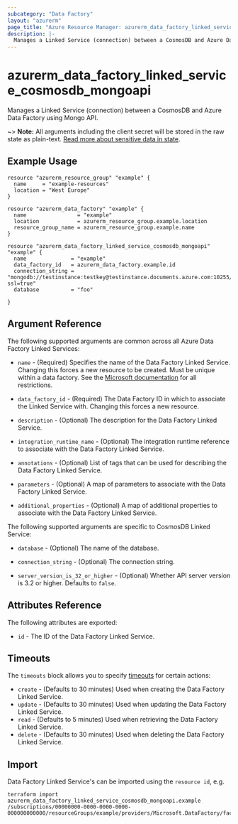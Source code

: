 ```yaml
---
subcategory: "Data Factory"
layout: "azurerm"
page_title: "Azure Resource Manager: azurerm_data_factory_linked_service_cosmosdb_mongoapi"
description: |-
  Manages a Linked Service (connection) between a CosmosDB and Azure Data Factory using Mongo API.
---
```


# azurerm_data_factory_linked_service_cosmosdb_mongoapi

Manages a Linked Service (connection) between a CosmosDB and Azure Data Factory using Mongo API.

~> **Note:** All arguments including the client secret will be stored in the raw state as plain-text. [Read more about sensitive data in state](/docs/state/sensitive-data.html).

## Example Usage

```hcl
resource "azurerm_resource_group" "example" {
  name     = "example-resources"
  location = "West Europe"
}

resource "azurerm_data_factory" "example" {
  name                = "example"
  location            = azurerm_resource_group.example.location
  resource_group_name = azurerm_resource_group.example.name
}

resource "azurerm_data_factory_linked_service_cosmosdb_mongoapi" "example" {
  name              = "example"
  data_factory_id   = azurerm_data_factory.example.id
  connection_string = "mongodb://testinstance:testkey@testinstance.documents.azure.com:10255/?ssl=true"
  database          = "foo"

}
```

## Argument Reference

The following supported arguments are common across all Azure Data Factory Linked Services:

* `name` - (Required) Specifies the name of the Data Factory Linked Service. Changing this forces a new resource to be created. Must be unique within a data factory. See the [Microsoft documentation](https://docs.microsoft.com/azure/data-factory/naming-rules) for all restrictions.

* `data_factory_id` - (Required) The Data Factory ID in which to associate the Linked Service with. Changing this forces a new resource.

* `description` - (Optional) The description for the Data Factory Linked Service.

* `integration_runtime_name` - (Optional) The integration runtime reference to associate with the Data Factory Linked Service.

* `annotations` - (Optional) List of tags that can be used for describing the Data Factory Linked Service.

* `parameters` - (Optional) A map of parameters to associate with the Data Factory Linked Service.

* `additional_properties` - (Optional) A map of additional properties to associate with the Data Factory Linked Service.

The following supported arguments are specific to CosmosDB Linked Service:

* `database` - (Optional) The name of the database.

* `connection_string` - (Optional) The connection string.

* `server_version_is_32_or_higher` - (Optional) Whether API server version is 3.2 or higher. Defaults to `false`.

## Attributes Reference

The following attributes are exported:

* `id` - The ID of the Data Factory Linked Service.

## Timeouts

The `timeouts` block allows you to specify [timeouts](https://www.terraform.io/language/resources/syntax#operation-timeouts) for certain actions:

* `create` - (Defaults to 30 minutes) Used when creating the Data Factory Linked Service.
* `update` - (Defaults to 30 minutes) Used when updating the Data Factory Linked Service.
* `read` - (Defaults to 5 minutes) Used when retrieving the Data Factory Linked Service.
* `delete` - (Defaults to 30 minutes) Used when deleting the Data Factory Linked Service.

## Import

Data Factory Linked Service's can be imported using the `resource id`, e.g.

```shell
terraform import azurerm_data_factory_linked_service_cosmosdb_mongoapi.example /subscriptions/00000000-0000-0000-0000-000000000000/resourceGroups/example/providers/Microsoft.DataFactory/factories/example/linkedservices/example
```
